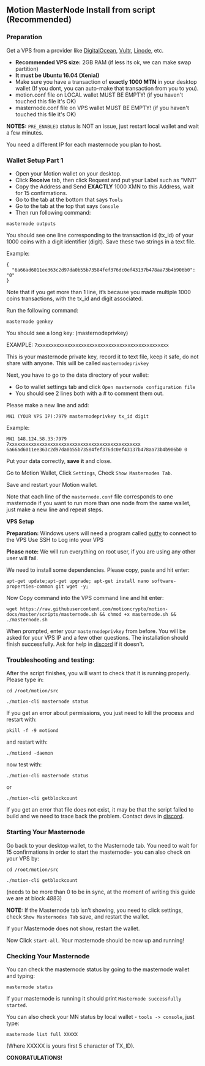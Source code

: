 Motion MasterNode Install from script (Recommended)
-------

### Preparation

Get a VPS from a provider like [DigitalOcean](https://www.digitalocean.com), [Vultr](https://www.vultr.com/), [Linode](https://www.linode.com/), etc.

- **Recommended VPS size:** 2GB RAM (if less its ok, we can make swap partition)
- **It must be Ubuntu 16.04 (Xenial)**
- Make sure you have a transaction of **exactly 1000 MTN** in your desktop wallet (If you dont, you can auto-make that transaction from you to you).
- motion.conf file on LOCAL wallet MUST BE EMPTY! (if you haven't touched this file it's OK)
- masternode.conf file on VPS wallet MUST BE EMPTY! (if you haven't touched this file it's OK)

**NOTES:** `PRE_ENABLED` status is NOT an issue, just restart local wallet and wait a few minutes.

You need a different IP for each masternode you plan to host.

### Wallet Setup Part 1

- Open your Motion wallet on your desktop.
- Click **Receive** tab, then click Request and put your Label such as “MN1”
- Copy the Address and Send **EXACTLY** 1000 XMN to this Address, wait for 15 confirmations.
- Go to the tab at the bottom that says `Tools`
- Go to the tab at the top that says `Console`
- Then run following command:

`masternode outputs`

You should see one line corresponding to the transaction id (tx_id) of your 1000 coins with a digit identifier (digit). Save these two strings in a text file.

Example:
```
{
  "6a66ad6011ee363c2d97da0b55b73584fef376dc0ef43137b478aa73b4b906b0": "0"
}
```

Note that if you get more than 1 line, it’s because you made multiple 1000 coins transactions, with the tx_id and digit associated.

Run the following command:

`masternode genkey`

You should see a long key: (masternodeprivkey)

EXAMPLE: `7xxxxxxxxxxxxxxxxxxxxxxxxxxxxxxxxxxxxxxxxxxxxxxxx`

This is your masternode private key, record it to text file, keep it safe, do not share with anyone. This will be called `masternodeprivkey`

Next, you have to go to the data directory of your wallet:

- Go to wallet settings tab and click `Open masternode configuration file`
- You should see 2 lines both with a # to comment them out.

Please make a new line and add:

`MN1 (YOUR VPS IP):7979 masternodeprivkey tx_id digit`

Example:

`MN1 148.124.58.33:7979 7xxxxxxxxxxxxxxxxxxxxxxxxxxxxxxxxxxxxxxxxxxxxxxxx 6a66ad6011ee363c2d97da0b55b73584fef376dc0ef43137b478aa73b4b906b0 0`

Put your data correctly, **save it** and close.

Go to Motion Wallet, Click `Settings`, Check `Show Masternodes Tab`.

Save and restart your Motion wallet.

Note that each line of the `masternode.conf` file corresponds to one masternode if you want to run more than one node from the same wallet, just make a new line and repeat steps.

**VPS Setup**

**Preparation:**
Windows users will need a program called [putty](https://www.putty.org/) to connect to the VPS
Use SSH to Log into your VPS

**Please note:** We will run everything on root user, if you are using any other user will fail.

We need to install some dependencies. Please copy, paste and hit enter:

`apt-get update;apt-get upgrade; apt-get install nano software-properties-common git wget -y;`

Now Copy command into the VPS command line and hit enter:

`wget https://raw.githubusercontent.com/motioncrypto/motion-docs/master/scripts/masternode.sh && chmod +x masternode.sh && ./masternode.sh`


When prompted, enter your `masternodeprivkey` from before.
You will be asked for your VPS IP and a few other questions.
The installation should finish successfully. Ask for help in [discord](https://discord.gg/pTDAaMa) if it doesn't.

### Troubleshooting and testing:

After the script finishes, you will want to check that it is running properly. Please type in:

`cd /root/motion/src`

`./motion-cli masternode status`

If you get an error about permissions, you just need to kill the process and restart with:

`pkill -f -9 motiond`

and restart with:

`./motiond -daemon`

now test with:

`./motion-cli masternode status`

or

`./motion-cli getblockcount`

If you get an error that file does not exist, it may be that the script failed to build and we need to trace back the problem. Contact devs in [discord](https://discord.gg/pTDAaMa).

### Starting Your Masternode

Go back to your desktop wallet, to the Masternode tab.
You need to wait for 15 confirmations in order to start the masternode- you can also check on your VPS by:

`cd /root/motion/src`

`./motion-cli getblockcount`

(needs to be more than 0 to be in sync, at the moment of writing this guide we are at block 4883)

**NOTE:** If the Masternode tab isn’t showing, you need to  click settings, check `Show Masternodes Tab` save, and restart the wallet.

If your Masternode does not show, restart the wallet.
 
Now Click `start-all`. Your masternode should be now up and running!
 
### Checking Your Masternode
You can check the masternode status by going to the masternode wallet and typing:
 
`masternode status`
 
If your masternode is running it should print `Masternode successfully started`.
 
You can also check your MN status by local wallet - `tools -> console`, just type:
 
`masternode list full XXXXX`
 
(Where XXXXX is yours first 5 character of TX_ID).
 
**CONGRATULATIONS!**